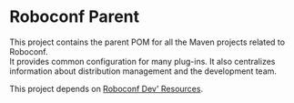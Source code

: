 # Roboconf Parent

This project contains the parent POM for all the Maven projects related to Roboconf.  
It provides common configuration for many plug-ins. It also centralizes information
about distribution management and the development team.

This project depends on [Roboconf Dev' Resources](http://github.com/roboconf/roboconf-dev-resources).
